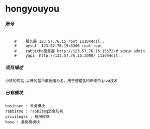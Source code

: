# hongyouyou

##### 账号
```

    #    服务器 123.57.76.15 root 111044czl..  
    #    mysql  123.57.76.15:3306 root root
    #    rabbitMq服务器 http://123.57.76.15:15672/# sdmin admin
    #    yapi  http://123.57.76.15:3000/ 111044czl..
```

##### 项目描述
```
小陈的网站-以养的蓝白英短喵为名，用于搭建各种新潮的java技术
```
##### 已有模块
```
businsee : 业务模块
rabbitmq : rabbitmq消息队列
privileges : 权限模块
base : 基础类模块
```